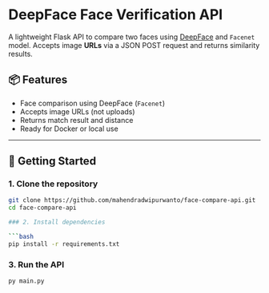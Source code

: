 # DeepFace Face Verification API

A lightweight Flask API to compare two faces using [DeepFace](https://github.com/serengil/deepface) and `Facenet` model. Accepts image **URLs** via a JSON POST request and returns similarity results.

## 📦 Features

- Face comparison using DeepFace (`Facenet`)
- Accepts image URLs (not uploads)
- Returns match result and distance
- Ready for Docker or local use

---

## 🚀 Getting Started

### 1. Clone the repository

```bash
git clone https://github.com/mahendradwipurwanto/face-compare-api.git
cd face-compare-api

### 2. Install dependencies

```bash
pip install -r requirements.txt
```

### 3. Run the API

```bash
py main.py
```
